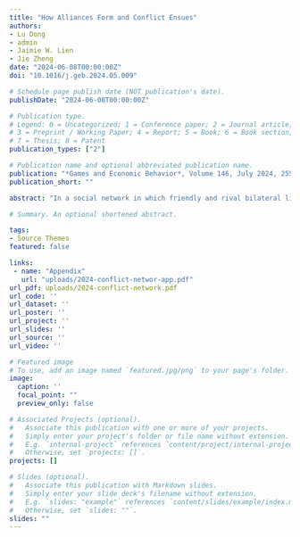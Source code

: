 ```yaml
---
title: "How Alliances Form and Conflict Ensues"
authors:
- Lu Dong
- admin
- Jaimie W. Lien
- Jie Zheng
date: "2024-06-08T00:00:00Z"
doi: "10.1016/j.geb.2024.05.009"

# Schedule page publish date (NOT publication's date).
publishDate: "2024-06-08T00:00:00Z"

# Publication type.
# Legend: 0 = Uncategorized; 1 = Conference paper; 2 = Journal article;
# 3 = Preprint / Working Paper; 4 = Report; 5 = Book; 6 = Book section;
# 7 = Thesis; 8 = Patent
publication_types: ["2"]

# Publication name and optional abbreviated publication name.
publication: "*Games and Economic Behavior*, Volume 146, July 2024, 255-276"
publication_short: ""

abstract: "In a social network in which friendly and rival bilateral links can be formed, how do alliances between decision-makers form, and what determines whether a conflict will arise? We study a network formation game between ex-ante symmetric players in the laboratory to examine the dynamics of alliance formation and conflict evolution. A peaceful equilibrium yields the greatest social welfare, while a successful bullying attack transfers the victimized player’s resources evenly to the attackers at a cost. In within-subject and between-subject laboratory experiments, we find that the relative frequency of peaceful and bullying outcomes increases in the cost of attack. We further examine the dynamics leading to the final network and find that groups tend to coordinate quickly on a first target for attack, while the first attacker entails a non-negligible risk of successful counter-attack. These findings provide insights for understanding social dynamics in group coordination."

# Summary. An optional shortened abstract.

tags:
- Source Themes
featured: false

links:
 - name: "Appendix"
   url: "uploads/2024-conflict-networ-app.pdf"
url_pdf: uploads/2024-conflict-network.pdf
url_code: ''
url_dataset: ''
url_poster: ''
url_project: ''
url_slides: ''
url_source: ''
url_video: ''

# Featured image
# To use, add an image named `featured.jpg/png` to your page's folder.
image:
  caption: ''
  focal_point: ""
  preview_only: false

# Associated Projects (optional).
#   Associate this publication with one or more of your projects.
#   Simply enter your project's folder or file name without extension.
#   E.g. `internal-project` references `content/project/internal-project/index.md`.
#   Otherwise, set `projects: []`.
projects: []

# Slides (optional).
#   Associate this publication with Markdown slides.
#   Simply enter your slide deck's filename without extension.
#   E.g. `slides: "example"` references `content/slides/example/index.md`.
#   Otherwise, set `slides: ""`.
slides: ""
---
```

